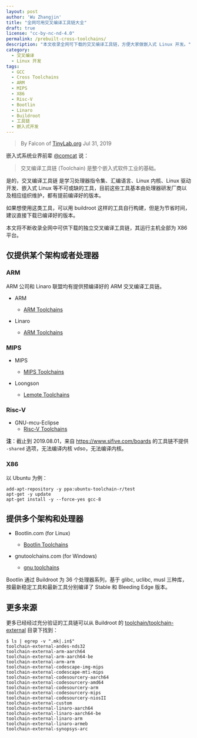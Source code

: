 ```yaml
---
layout: post
author: 'Wu Zhangjin'
title: "全网可用交叉编译工具链大全"
draft: true
license: "cc-by-nc-nd-4.0"
permalink: /prebuilt-cross-toolchains/
description: "本文收录全网可下载的交叉编译工具链，方便大家做嵌入式 Linux 开发。"
category:
  - 交叉编译
  - Linux 开发
tags:
  - GCC
  - Cross Toolchains
  - ARM
  - MIPS
  - X86
  - Risc-V
  - Bootlin
  - Linaro
  - Buildroot
  - 工具链
  - 嵌入式开发
---
```


> By Falcon of [TinyLab.org][1]
> Jul 31, 2019

嵌入式系统业界前辈 [@comcat](https://github.com/comcat) 说：

> 交叉编译工具链 (Toolchain) 是整个嵌入式软件工业的基础。

是的，交叉编译工具链 是学习处理器指令集、汇编语言、Linux 内核、Linux 驱动开发、嵌入式 Linux 等不可或缺的工具，目前这些工具基本由处理器研发厂商以及相应组织维护，都有提前编译好的版本。

如果想使用这类工具，可以用 buildroot 这样的工具自行构建，但是为节省时间，建议直接下载已编译好的版本。

本文将不断收录全网中可供下载的独立交叉编译工具链，其运行主机全部为 X86 平台。

## 仅提供某个架构或者处理器

### ARM

ARM 公司和 Linaro 联盟均有提供预编译好的 ARM 交叉编译工具链。

* ARM
  * [ARM Toolchains](https://developer.arm.com/open-source/gnu-toolchain)

* Linaro
  * [ARM Toolchains](https://releases.linaro.org/components/toolchain/binaries/)

### MIPS

* MIPS
  * [MIPS Toolchains](https://codescape.mips.com/components/toolchain/2018.09-03/downloads.html)

* Loongson
  * [Lemote Toolchains](http://mirror.lemote.com:8000/loongson3-toolchain/binaries/)

### Risc-V

* GNU-mcu-Eclipse
  * [Risc-V Toolchains](https://github.com/gnu-mcu-eclipse/riscv-none-gcc/releases)


**注**：截止到 2019.08.01，来自 <https://www.sifive.com/boards> 的工具链不提供 `-shared` 选项，无法编译内核 vdso，无法编译内核。

### X86

以 Ubuntu 为例：

    add-apt-repository -y ppa:ubuntu-toolchain-r/test
    apt-get -y update
    apt-get install -y --force-yes gcc-8

## 提供多个架构和处理器

* Bootlin.com (for Linux)
  * [Bootlin Toolchains](https://toolchains.bootlin.com/)

* gnutoolchains.com (for Windows)
  * [gnu toolchains](http://gnutoolchains.com/download/)

Bootlin 通过 Buildroot 为 36 个处理器系列，基于 glibc, uclibc, musl 三种库，按最新稳定工具和最新工具分别编译了 Stable 和 Bleeding Edge 版本。

## 更多来源

更多已经经过充分验证的工具链可以从 Buildroot 的 [toolchain/toolchain-external](https://gitee.com/mirrors/buildroot/tree/master/toolchain/toolchain-external) 目录下找到：

    $ ls | egrep -v ".mk|.in$"
    toolchain-external-andes-nds32
    toolchain-external-arm-aarch64
    toolchain-external-arm-aarch64-be
    toolchain-external-arm-arm
    toolchain-external-codescape-img-mips
    toolchain-external-codescape-mti-mips
    toolchain-external-codesourcery-aarch64
    toolchain-external-codesourcery-amd64
    toolchain-external-codesourcery-arm
    toolchain-external-codesourcery-mips
    toolchain-external-codesourcery-niosII
    toolchain-external-custom
    toolchain-external-linaro-aarch64
    toolchain-external-linaro-aarch64-be
    toolchain-external-linaro-arm
    toolchain-external-linaro-armeb
    toolchain-external-synopsys-arc

[1]: http://tinylab.org

